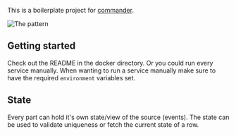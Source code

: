 This is a boilerplate project for [commander](https://github.com/sysco-middleware/commander).

![The pattern](https://github.com/sysco-middleware/commander/wiki/commander-pattern.jpg)

## Getting started

Check out the README in the docker directory. Or you could run every service manually. When wanting to run a service manually make sure to have the required `environment` variables set.

## State

Every part can hold it's own state/view of the source (events). The state can be used to validate uniqueness or fetch the current state of a row.
